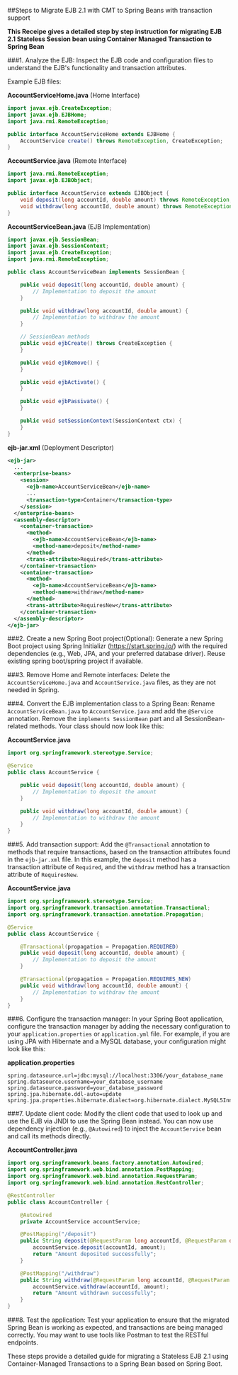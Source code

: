##Steps to Migrate EJB 2.1 with CMT to Spring Beans with transaction support

**This Receipe gives a detailed step by step instruction for migrating EJB 2.1 Stateless Session bean using Container Managed Transaction to Spring Bean**

###1. Analyze the EJB:
   Inspect the EJB code and configuration files to understand the EJB's functionality and transaction attributes.

Example EJB files:

**AccountServiceHome.java** (Home Interface)
```java
import javax.ejb.CreateException;
import javax.ejb.EJBHome;
import java.rmi.RemoteException;

public interface AccountServiceHome extends EJBHome {
    AccountService create() throws RemoteException, CreateException;
}
```

**AccountService.java** (Remote Interface)
```java
import java.rmi.RemoteException;
import javax.ejb.EJBObject;

public interface AccountService extends EJBObject {
    void deposit(long accountId, double amount) throws RemoteException;
    void withdraw(long accountId, double amount) throws RemoteException;
}
```

**AccountServiceBean.java** (EJB Implementation)
```java
import javax.ejb.SessionBean;
import javax.ejb.SessionContext;
import javax.ejb.CreateException;
import java.rmi.RemoteException;

public class AccountServiceBean implements SessionBean {

    public void deposit(long accountId, double amount) {
        // Implementation to deposit the amount
    }

    public void withdraw(long accountId, double amount) {
        // Implementation to withdraw the amount
    }

    // SessionBean methods
    public void ejbCreate() throws CreateException {
    }

    public void ejbRemove() {
    }

    public void ejbActivate() {
    }

    public void ejbPassivate() {
    }

    public void setSessionContext(SessionContext ctx) {
    }
}
```

**ejb-jar.xml** (Deployment Descriptor)
```xml
<ejb-jar>
  ...
  <enterprise-beans>
    <session>
      <ejb-name>AccountServiceBean</ejb-name>
      ...
      <transaction-type>Container</transaction-type>
    </session>
  </enterprise-beans>
  <assembly-descriptor>
    <container-transaction>
      <method>
        <ejb-name>AccountServiceBean</ejb-name>
        <method-name>deposit</method-name>
      </method>
      <trans-attribute>Required</trans-attribute>
    </container-transaction>
    <container-transaction>
      <method>
        <ejb-name>AccountServiceBean</ejb-name>
        <method-name>withdraw</method-name>
      </method>
      <trans-attribute>RequiresNew</trans-attribute>
    </container-transaction>
  </assembly-descriptor>
</ejb-jar>
```

###2. Create a new Spring Boot project(Optional):
   Generate a new Spring Boot project using Spring Initializr (https://start.spring.io/) with the required dependencies (e.g., Web, JPA, and your preferred database driver).
   Reuse existing spring boot/spring project if available.

###3. Remove Home and Remote interfaces:
   Delete the `AccountServiceHome.java` and `AccountService.java` files, as they are not needed in Spring.

###4. Convert the EJB implementation class to a Spring Bean:
   Rename `AccountServiceBean.java` to `AccountService.java` and add the `@Service` annotation. Remove the `implements SessionBean` part and all SessionBean-related methods. Your class should now look like this:

**AccountService.java**
```java
import org.springframework.stereotype.Service;

@Service
public class AccountService {

    public void deposit(long accountId, double amount) {
        // Implementation to deposit the amount
    }

    public void withdraw(long accountId, double amount) {
        // Implementation to withdraw the amount
    }
}
```


###5. Add transaction support:
   Add the `@Transactional` annotation to methods that require transactions, based on the transaction attributes found in the `ejb-jar.xml` file. In this example, the `deposit` method has a transaction attribute of `Required`, and the `withdraw` method has a transaction attribute of `RequiresNew`.

**AccountService.java**
```java
import org.springframework.stereotype.Service;
import org.springframework.transaction.annotation.Transactional;
import org.springframework.transaction.annotation.Propagation;

@Service
public class AccountService {

    @Transactional(propagation = Propagation.REQUIRED)
    public void deposit(long accountId, double amount) {
        // Implementation to deposit the amount
    }

    @Transactional(propagation = Propagation.REQUIRES_NEW)
    public void withdraw(long accountId, double amount) {
        // Implementation to withdraw the amount
    }
}
```

###6. Configure the transaction manager:
   In your Spring Boot application, configure the transaction manager by adding the necessary configuration to your `application.properties` or `application.yml` file. For example, if you are using JPA with Hibernate and a MySQL database, your configuration might look like this:

**application.properties**
```
spring.datasource.url=jdbc:mysql://localhost:3306/your_database_name
spring.datasource.username=your_database_username
spring.datasource.password=your_database_password
spring.jpa.hibernate.ddl-auto=update
spring.jpa.properties.hibernate.dialect=org.hibernate.dialect.MySQL5InnoDBDialect
```

###7. Update client code:
   Modify the client code that used to look up and use the EJB via JNDI to use the Spring Bean instead. You can now use dependency injection (e.g., `@Autowired`) to inject the `AccountService` bean and call its methods directly.

**AccountController.java**
```java
import org.springframework.beans.factory.annotation.Autowired;
import org.springframework.web.bind.annotation.PostMapping;
import org.springframework.web.bind.annotation.RequestParam;
import org.springframework.web.bind.annotation.RestController;

@RestController
public class AccountController {

    @Autowired
    private AccountService accountService;

    @PostMapping("/deposit")
    public String deposit(@RequestParam long accountId, @RequestParam double amount) {
        accountService.deposit(accountId, amount);
        return "Amount deposited successfully";
    }

    @PostMapping("/withdraw")
    public String withdraw(@RequestParam long accountId, @RequestParam double amount) {
        accountService.withdraw(accountId, amount);
        return "Amount withdrawn successfully";
    }
}
```

###8. Test the application:
   Test your application to ensure that the migrated Spring Bean is working as expected, and transactions are being managed correctly. You may want to use tools like Postman to test the RESTful endpoints.

These steps provide a detailed guide for migrating a Stateless EJB 2.1 using Container-Managed Transactions to a Spring Bean based on Spring Boot.
